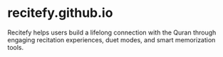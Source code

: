 # recitefy.github.io
Recitefy helps users build a lifelong connection with the Quran through engaging recitation experiences, duet modes, and smart memorization tools.
